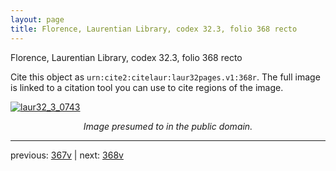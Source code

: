 ```yaml
---
layout: page
title: Florence, Laurentian Library, codex 32.3, folio 368 recto
---
```


Florence, Laurentian Library, codex 32.3, folio 368 recto

Cite this object as `urn:cite2:citelaur:laur32pages.v1:368r`.  The full image is linked to a citation tool you can use to cite regions of the image.

[![laur32_3_0743](http://www.homermultitext.org/iipsrv?IIIF=/project/homer/pyramidal/deepzoom/citelaur/laur32imgs/v1/laur32_3_0743.tif/full/800,/0/default.jpg)](http://www.homermultitext.org/ict2/?urn=urn:cite2:citelaur:laur32imgs.v1:laur32_3_0743) 

<p style="text-align: center; font-style: italic;">Image presumed to in the public domain.</p>

---

previous: [367v](../367v/) | next: [368v](../368v/)